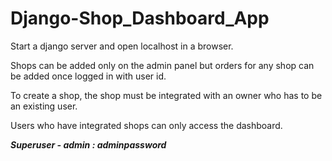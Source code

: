 # Django-Shop_Dashboard_App
Start a django server and open localhost in a browser.

Shops can be added only on the admin panel but orders for any shop can be added once logged in with user id.

To create a shop, the shop must be integrated with an owner who has to be an existing user.

Users who have integrated shops can only access the dashboard.



***Superuser - admin : adminpassword***
